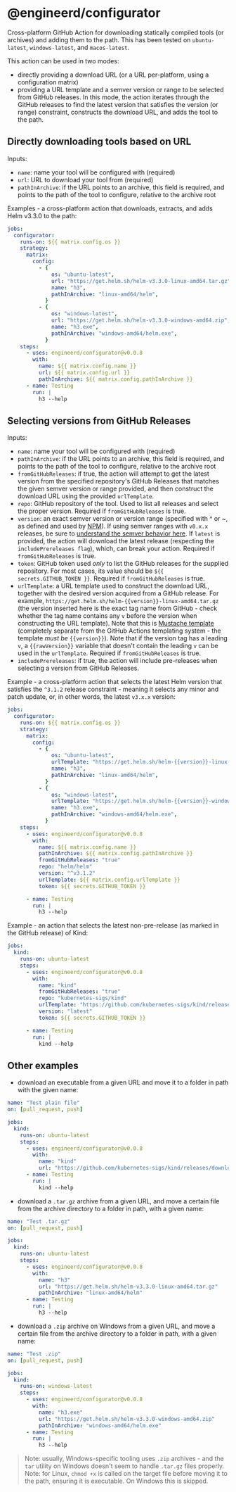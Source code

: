 # @engineerd/configurator

Cross-platform GitHub Action for downloading statically compiled tools (or
archives) and adding them to the path. This has been tested on `ubuntu-latest`,
`windows-latest`, and `macos-latest`.

This action can be used in two modes:

- directly providing a download URL (or a URL per-platform, using a
  configuration matrix)
- providing a URL template and a semver version or range to be selected from
  GitHub releases. In this mode, the action iterates through the GitHub releases
  to find the latest version that satisfies the version (or range) constraint,
  constructs the download URL, and adds the tool to the path.

## Directly downloading tools based on URL

Inputs:

- `name`: name your tool will be configured with (required)
- `url`: URL to download your tool from (required)
- `pathInArchive`: if the URL points to an archive, this field is required, and
  points to the path of the tool to configure, relative to the archive root

Examples - a cross-platform action that downloads, extracts, and adds Helm
v3.3.0 to the path:

```yaml
jobs:
  configurator:
    runs-on: ${{ matrix.config.os }}
    strategy:
      matrix:
        config:
          - {
              os: "ubuntu-latest",
              url: "https://get.helm.sh/helm-v3.3.0-linux-amd64.tar.gz",
              name: "h3",
              pathInArchive: "linux-amd64/helm",
            }
          - {
              os: "windows-latest",
              url: "https://get.helm.sh/helm-v3.3.0-windows-amd64.zip",
              name: "h3.exe",
              pathInArchive: "windows-amd64/helm.exe",
            }
    steps:
      - uses: engineerd/configurator@v0.0.8
        with:
          name: ${{ matrix.config.name }}
          url: ${{ matrix.config.url }}
          pathInArchive: ${{ matrix.config.pathInArchive }}
      - name: Testing
        run: |
          h3 --help
```

## Selecting versions from GitHub Releases

Inputs:

- `name`: name your tool will be configured with (required)
- `pathInArchive`: if the URL points to an archive, this field is required, and
  points to the path of the tool to configure, relative to the archive root
- `fromGitHubReleases`: if true, the action will attempt to get the latest
  version from the specified repository's GitHub Releases that matches the given
  semver version or range provided, and then construct the download URL using
  the provided `urlTemplate`.
- `repo`: GitHub repository of the tool. Used to list all releases and select
  the proper version. Required if `fromGitHubReleases` is true.
- `version`: an exact semver version or version range (specified with ^ or ~, as
  defined and used by [NPM](https://docs.npmjs.com/about-semantic-versioning)).
  If using semver ranges with `v0.x.x` releases, be sure to
  [understand the semver behavior here](https://docs.npmjs.com/misc/semver#caret-ranges-123-025-004).
  If `latest` is provided, the action will download the latest release
  (respecting the `includePrereleases flag`), which, can break your action.
  Required if `fromGitHubReleases` is true.
- `token`: GitHub token used _only_ to list the GitHub releases for the supplied
  repository. For most cases, its value should be `${{ secrets.GITHUB_TOKEN }}`.
  Required if `fromGitHubReleases` is true.
- `urlTemplate`: a URL template used to construct the download URL, together
  with the desired version acquired from a GitHub release. For example,
  `https://get.helm.sh/helm-{{version}}-linux-amd64.tar.gz` (the version
  inserted here is the exact tag name from GitHub - check whether the tag name
  contains any `v` before the version when constructing the URL template). Note
  that this is [Mustache template](https://mustache.github.io/) (completely
  separate from the GitHub Actions templating system - the template _must be_
  `{{version}}`). Note that if the version tag has a leading `v`, a
  `{{rawVersion}}` variable that doesn't contain the leading `v` can be used in
  the `urlTemplate`. Required if `fromGitHubReleases` is true.
- `includePrereleases`: if true, the action will include pre-releases when
  selecting a version from GitHub Releases.

Example - a cross-platform action that selects the latest Helm version that
satisfies the `^3.1.2` release constraint - meaning it selects any minor and
patch update, or, in other words, the latest `v3.x.x` version:

```yaml
jobs:
  configurator:
    runs-on: ${{ matrix.config.os }}
    strategy:
      matrix:
        config:
          - {
              os: "ubuntu-latest",
              urlTemplate: "https://get.helm.sh/helm-{{version}}-linux-amd64.tar.gz",
              name: "h3",
              pathInArchive: "linux-amd64/helm",
            }
          - {
              os: "windows-latest",
              urlTemplate: "https://get.helm.sh/helm-{{version}}-windows-amd64.zip",
              name: "h3.exe",
              pathInArchive: "windows-amd64/helm.exe",
            }
    steps:
      - uses: engineerd/configurator@v0.0.8
        with:
          name: ${{ matrix.config.name }}
          pathInArchive: ${{ matrix.config.pathInArchive }}
          fromGitHubReleases: "true"
          repo: "helm/helm"
          version: "^v3.1.2"
          urlTemplate: ${{ matrix.config.urlTemplate }}
          token: ${{ secrets.GITHUB_TOKEN }}

      - name: Testing
        run: |
          h3 --help
```

Example - an action that selects the latest non-pre-release (as marked in the
GitHub release) of Kind:

```yaml
jobs:
  kind:
    runs-on: ubuntu-latest
    steps:
      - uses: engineerd/configurator@v0.0.8
        with:
          name: "kind"
          fromGitHubReleases: "true"
          repo: "kubernetes-sigs/kind"
          urlTemplate: "https://github.com/kubernetes-sigs/kind/releases/download/{{version}}/kind-linux-amd64"
          version: "latest"
          token: ${{ secrets.GITHUB_TOKEN }}

      - name: Testing
        run: |
          kind --help
```

## Other examples

- download an executable from a given URL and move it to a folder in path with
  the given name:

```yaml
name: "Test plain file"
on: [pull_request, push]

jobs:
  kind:
    runs-on: ubuntu-latest
    steps:
      - uses: engineerd/configurator@v0.0.8
        with:
          name: "kind"
          url: "https://github.com/kubernetes-sigs/kind/releases/download/v0.8.1/kind-linux-amd64"
      - name: Testing
        run: |
          kind --help
```

- download a `.tar.gz` archive from a given URL, and move a certain file from
  the archive directory to a folder in path, with a given name:

```yaml
name: "Test .tar.gz"
on: [pull_request, push]

jobs:
  kind:
    runs-on: ubuntu-latest
    steps:
      - uses: engineerd/configurator@v0.0.8
        with:
          name: "h3"
          url: "https://get.helm.sh/helm-v3.3.0-linux-amd64.tar.gz"
          pathInArchive: "linux-amd64/helm"
      - name: Testing
        run: |
          h3 --help
```

- download a `.zip` archive on Windows from a given URL, and move a certain file
  from the archive directory to a folder in path, with a given name:

```yaml
name: "Test .zip"
on: [pull_request, push]

jobs:
  kind:
    runs-on: windows-latest
    steps:
      - uses: engineerd/configurator@v0.0.8
        with:
          name: "h3.exe"
          url: "https://get.helm.sh/helm-v3.3.0-windows-amd64.zip"
          pathInArchive: "windows-amd64/helm.exe"
      - name: Testing
        run: |
          h3 --help
```

> Note: usually, Windows-specific tooling uses `.zip` archives - and the `tar`
> utility on Windows doesn't seem to handle `.tar.gz` files properly. Note: for
> Linux, `chmod +x` is called on the target file before moving it to the path,
> ensuring it is executable. On Windows this is skipped.
